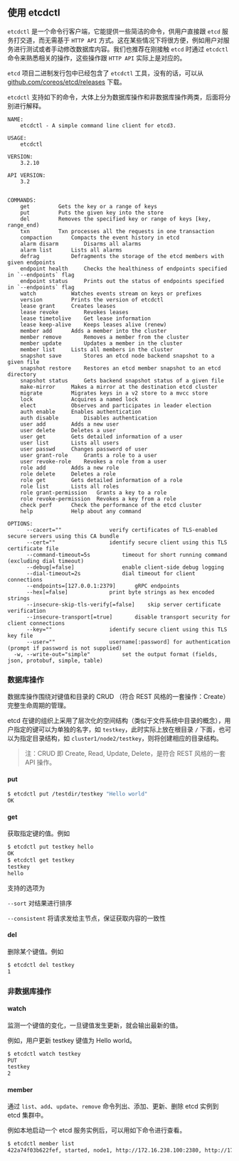 ## 使用 etcdctl

`etcdctl` 是一个命令行客户端，它能提供一些简洁的命令，供用户直接跟 `etcd` 服务打交道，而无需基于 `HTTP API` 方式。这在某些情况下将很方便，例如用户对服务进行测试或者手动修改数据库内容。我们也推荐在刚接触 `etcd` 时通过 `etcdctl` 命令来熟悉相关的操作，这些操作跟 `HTTP API` 实际上是对应的。

`etcd` 项目二进制发行包中已经包含了 `etcdctl` 工具，没有的话，可以从 [github.com/coreos/etcd/releases](https://github.com/coreos/etcd/releases) 下载。

`etcdctl` 支持如下的命令，大体上分为数据库操作和非数据库操作两类，后面将分别进行解释。

```
NAME:
	etcdctl - A simple command line client for etcd3.

USAGE:
	etcdctl

VERSION:
	3.2.10

API VERSION:
	3.2


COMMANDS:
	get			Gets the key or a range of keys
	put			Puts the given key into the store
	del			Removes the specified key or range of keys [key, range_end)
	txn			Txn processes all the requests in one transaction
	compaction		Compacts the event history in etcd
	alarm disarm		Disarms all alarms
	alarm list		Lists all alarms
	defrag			Defragments the storage of the etcd members with given endpoints
	endpoint health		Checks the healthiness of endpoints specified in `--endpoints` flag
	endpoint status		Prints out the status of endpoints specified in `--endpoints` flag
	watch			Watches events stream on keys or prefixes
	version			Prints the version of etcdctl
	lease grant		Creates leases
	lease revoke		Revokes leases
	lease timetolive	Get lease information
	lease keep-alive	Keeps leases alive (renew)
	member add		Adds a member into the cluster
	member remove		Removes a member from the cluster
	member update		Updates a member in the cluster
	member list		Lists all members in the cluster
	snapshot save		Stores an etcd node backend snapshot to a given file
	snapshot restore	Restores an etcd member snapshot to an etcd directory
	snapshot status		Gets backend snapshot status of a given file
	make-mirror		Makes a mirror at the destination etcd cluster
	migrate			Migrates keys in a v2 store to a mvcc store
	lock			Acquires a named lock
	elect			Observes and participates in leader election
	auth enable		Enables authentication
	auth disable		Disables authentication
	user add		Adds a new user
	user delete		Deletes a user
	user get		Gets detailed information of a user
	user list		Lists all users
	user passwd		Changes password of user
	user grant-role		Grants a role to a user
	user revoke-role	Revokes a role from a user
	role add		Adds a new role
	role delete		Deletes a role
	role get		Gets detailed information of a role
	role list		Lists all roles
	role grant-permission	Grants a key to a role
	role revoke-permission	Revokes a key from a role
	check perf		Check the performance of the etcd cluster
	help			Help about any command

OPTIONS:
      --cacert=""				verify certificates of TLS-enabled secure servers using this CA bundle
      --cert=""					identify secure client using this TLS certificate file
      --command-timeout=5s			timeout for short running command (excluding dial timeout)
      --debug[=false]				enable client-side debug logging
      --dial-timeout=2s				dial timeout for client connections
      --endpoints=[127.0.0.1:2379]		gRPC endpoints
      --hex[=false]				print byte strings as hex encoded strings
      --insecure-skip-tls-verify[=false]	skip server certificate verification
      --insecure-transport[=true]		disable transport security for client connections
      --key=""					identify secure client using this TLS key file
      --user=""					username[:password] for authentication (prompt if password is not supplied)
  -w, --write-out="simple"			set the output format (fields, json, protobuf, simple, table)
```

### 数据库操作

数据库操作围绕对键值和目录的 CRUD （符合 REST 风格的一套操作：Create）完整生命周期的管理。

etcd 在键的组织上采用了层次化的空间结构（类似于文件系统中目录的概念），用户指定的键可以为单独的名字，如 `testkey`，此时实际上放在根目录 `/` 下面，也可以为指定目录结构，如 `cluster1/node2/testkey`，则将创建相应的目录结构。

>注：CRUD 即 Create, Read, Update, Delete，是符合 REST 风格的一套 API 操作。

#### put

```bash
$ etcdctl put /testdir/testkey "Hello world"
OK
```

#### get

获取指定键的值。例如

```bash
$ etcdctl put testkey hello
OK
$ etcdctl get testkey
testkey
hello
```

支持的选项为

`--sort`	对结果进行排序

`--consistent` 将请求发给主节点，保证获取内容的一致性

#### del

删除某个键值。例如

```bash
$ etcdctl del testkey
1
```

### 非数据库操作

#### watch

监测一个键值的变化，一旦键值发生更新，就会输出最新的值。

例如，用户更新 testkey 键值为 Hello world。

```bash
$ etcdctl watch testkey
PUT
testkey
2
```

#### member

通过 `list`、`add`、`update`、`remove` 命令列出、添加、更新、删除 etcd 实例到 etcd 集群中。

例如本地启动一个 etcd 服务实例后，可以用如下命令进行查看。

```bash
$ etcdctl member list
422a74f03b622fef, started, node1, http://172.16.238.100:2380, http://172.16.238.100:23
```
